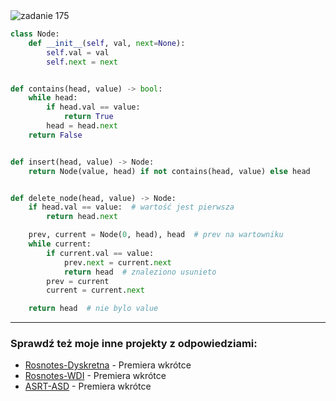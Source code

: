 <picture>
  <source srcset="../../srt/zbior_zadan/175.png" media="(prefers-color-scheme: light)">
  <source srcset="../../srt/zbior_zadan/black_175.png" media="(prefers-color-scheme: dark)">
  <img src="../../srt/zbior_zadan/black_175.png" alt="zadanie 175">
</picture>

```python
class Node:
    def __init__(self, val, next=None):
        self.val = val
        self.next = next


def contains(head, value) -> bool:
    while head:
        if head.val == value:
            return True
        head = head.next
    return False


def insert(head, value) -> Node:
    return Node(value, head) if not contains(head, value) else head


def delete_node(head, value) -> Node:
    if head.val == value:  # wartość jest pierwsza
        return head.next

    prev, current = Node(0, head), head  # prev na wartowniku
    while current:
        if current.val == value:
            prev.next = current.next
            return head  # znaleziono usunieto
        prev = current
        current = current.next

    return head  # nie bylo value
```

---
### Sprawdź też moje inne projekty z odpowiedziami:
- [Rosnotes-Dyskretna](https://github.com/kamilGie/Rosnotes-Dyskretna) - Premiera wkrótce
- [Rosnotes-WDI](https://github.com/kamilGie/Rosnotes-WDI) - Premiera wkrótce
- [ASRT-ASD](https://github.com/kamilGie/Rosnotes-Dyskretna) - Premiera wkrótce
